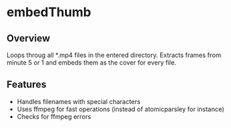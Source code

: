 # embedThumb
## Overview
Loops throug all *.mp4 files in the entered directory.
Extracts frames from minute 5 or 1 and embeds them as the cover for every file.

## Features
- Handles filenames with special characters
- Uses ffmpeg for fast operations (instead of atomicparsley for instance)
- Checks for ffmpeg errors